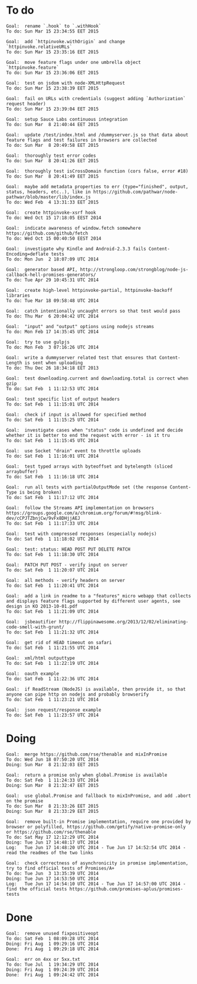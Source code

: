 # To do

    Goal:  rename `.hook` to `.withHook`
    To do: Sun Mar 15 23:34:55 EET 2015

    Goal:  add `httpinvoke.withOrigin` and change `httpinvoke.relativeURLs`
    To do: Sun Mar 15 23:35:16 EET 2015

    Goal:  move feature flags under one umbrella object `httpinvoke.feature`
    To do: Sun Mar 15 23:36:06 EET 2015

    Goal:  test on jsdom with node-XMLHttpRequest
    To do: Sun Mar 15 23:38:39 EET 2015

    Goal:  fail on URLs with credentials (suggest adding `Authorization` request header)
    To do: Sun Mar 15 23:39:04 EET 2015

    Goal:  setup Sauce Labs continuous integration
    To do: Sun Mar  8 21:40:44 EET 2015

    Goal:  update /test/index.html and /dummyserver.js so that data about feature flags and test failures in browsers are collected
    To do: Sun Mar  8 20:49:58 EET 2015

    Goal:  thoroughly test error codes
    To do: Sun Mar  8 20:41:26 EET 2015

    Goal:  thoroughly test isCrossDomain function (cors false, error #18)
    To do: Sun Mar  8 20:41:49 EET 2015

    Goal:  maybe add metadata properties to err (type="finished", output, status, headers, etc..), like in https://github.com/pathwar/node-pathwar/blob/master/lib/index.js
    To do: Wed Feb  4 13:31:33 EET 2015

    Goal:  create httpinvoke-xsrf hook
    To do: Wed Oct 15 17:18:05 EEST 2014

    Goal:  indicate awareness of window.fetch somewhere https://github.com/github/fetch
    To do: Wed Oct 15 00:40:50 EEST 2014

    Goal:  investigate why Kindle and Android-2.3.3 fails Content-Encoding=deflate tests
    To do: Mon Jun  2 18:07:09 UTC 2014

    Goal:  generator based API, http://strongloop.com/strongblog/node-js-callback-hell-promises-generators/
    To do: Tue Apr 29 10:45:31 UTC 2014

    Goal:  create high-level httpinvoke-partial, httpinvoke-backoff libraries
    To do: Tue Mar 18 09:58:48 UTC 2014

    Goal:  catch intentionally uncaught errors so that test would pass
    To do: Thu Mar  6 20:04:42 UTC 2014

    Goal:  "input" and "output" options using nodejs streams
    To do: Mon Feb 17 14:35:45 UTC 2014

    Goal:  try to use gulpjs
    To do: Mon Feb  3 07:16:26 UTC 2014

    Goal:  write a dummyserver related test that ensures that Content-Length is sent when uploading
    To do: Thu Dec 26 18:34:18 EET 2013

    Goal:  test downloading.current and downloading.total is correct when gzip
    To do: Sat Feb  1 11:12:53 UTC 2014

    Goal:  test specific list of output headers
    To do: Sat Feb  1 11:15:01 UTC 2014

    Goal:  check if input is allowed for specified method
    To do: Sat Feb  1 11:15:25 UTC 2014

    Goal:  investigate cases when "status" code is undefined and decide whether it is better to end the request with error - is it tru
    To do: Sat Feb  1 11:15:45 UTC 2014

    Goal:  use Socket "drain" event to throttle uploads
    To do: Sat Feb  1 11:16:01 UTC 2014

    Goal:  test typed arrays with byteoffset and bytelength (sliced arraybuffer)
    To do: Sat Feb  1 11:16:18 UTC 2014

    Goal:  run all tests with partialOutputMode set (the response Content-Type is being broken)
    To do: Sat Feb  1 11:17:12 UTC 2014

    Goal:  follow the Streams API implementation on browsers https://groups.google.com/a/chromium.org/forum/#!msg/blink-dev/cCPJTZbnjCw/9vFx8DHjjAEJ
    To do: Sat Feb  1 11:17:33 UTC 2014

    Goal:  test with compressed responses (especially nodejs)
    To do: Sat Feb  1 11:18:02 UTC 2014

    Goal:  test: status: HEAD POST PUT DELETE PATCH
    To do: Sat Feb  1 11:18:30 UTC 2014

    Goal:  PATCH PUT POST - verify input on server
    To do: Sat Feb  1 11:20:07 UTC 2014

    Goal:  all methods - verify headers on server
    To do: Sat Feb  1 11:20:41 UTC 2014

    Goal:  add a link in readme to a "features" micro webapp that collects and displays feature flags supported by different user agents, see design in KO 2013-10-01.pdf
    To do: Sat Feb  1 11:21:09 UTC 2014

    Goal:  jsbeautifier http://flippinawesome.org/2013/12/02/eliminating-code-smell-with-grunt/
    To do: Sat Feb  1 11:21:32 UTC 2014

    Goal:  get rid of HEAD timeout on safari
    To do: Sat Feb  1 11:21:55 UTC 2014

    Goal:  xml/html outputtype
    To do: Sat Feb  1 11:22:19 UTC 2014

    Goal:  oauth example
    To do: Sat Feb  1 11:22:36 UTC 2014

    Goal:  if ReadStream (NodeJS) is available, then provide it, so that anyone can pipe http on nodejs and probably browserify
    To do: Sat Feb  1 11:23:21 UTC 2014

    Goal:  json request/response example
    To do: Sat Feb  1 11:23:57 UTC 2014

# Doing

    Goal:  merge https://github.com/rse/thenable and mixInPromise
    To do: Wed Jun 18 07:50:20 UTC 2014
    Doing: Sun Mar  8 21:32:03 EET 2015

    Goal:  return a promise only when global.Promise is available
    To do: Sat Feb  1 11:24:33 UTC 2014
    Doing: Sun Mar  8 21:32:47 EET 2015

    Goal:  use global.Promise and fallback to mixInPromise, and add .abort on the promise
    To do: Sun Mar  8 21:33:26 EET 2015
    Doing: Sun Mar  8 21:33:29 EET 2015

    Goal:  remove built-in Promise implementation, require one provided by browser or polyfilled, https://github.com/getify/native-promise-only or https://github.com/rse/thenable
    To do: Sat May 17 12:12:29 UTC 2014
    Doing: Tue Jun 17 14:48:17 UTC 2014
    Log:   Tue Jun 17 14:48:20 UTC 2014 - Tue Jun 17 14:52:54 UTC 2014 - read the readmes of the two links

    Goal:  check correctness of asynchronicity in promise implementation, try to find official tests of Promises/A+
    To do: Tue Jun  3 13:35:39 UTC 2014
    Doing: Tue Jun 17 14:53:50 UTC 2014
    Log:   Tue Jun 17 14:54:10 UTC 2014 - Tue Jun 17 14:57:00 UTC 2014 - find the official tests https://github.com/promises-aplus/promises-tests

# Done

    Goal:  remove unused fixpositiveopt
    To do: Sat Feb  1 08:09:28 UTC 2014
    Doing: Fri Aug  1 09:29:16 UTC 2014
    Done:  Fri Aug  1 09:29:18 UTC 2014

    Goal:  err on 4xx or 5xx.txt
    To do: Tue Jul  1 19:34:29 UTC 2014
    Doing: Fri Aug  1 09:24:39 UTC 2014
    Done:  Fri Aug  1 09:24:42 UTC 2014
